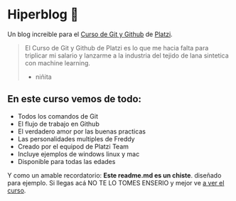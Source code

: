 # Hiperblog 💚
 Un blog increible para el [Curso de Git y Github](https://platzi.com/cursos/git-github) de [Platzi](https://platzi.com/ "Platzi").
 >El Curso de Git y Github de Platzi es lo que me hacia falta para triplicar mi salario y lanzarme a la industria del tejido de lana sintetica con machine learning.
 > - niñita
 
 ## En este curso vemos de todo:
 * Todos los comandos de Git
 * El flujo de trabajo en Github
 * El verdadero amor por las buenas practicas
 * Las personalidades multiples de Freddy
 * Creado por el equipod de Platzi Team
 * Incluye ejemplos de windows linux y mac
 * Disponible para todas las edades
 
 Y como un amable recordatorio: **Este readme.md es un chiste**. diseñado para ejemplo. Si llegas acá NO TE LO TOMES ENSERIO y mejor ve [a ver el curso](https://platzi.com/cursos/git-github).
